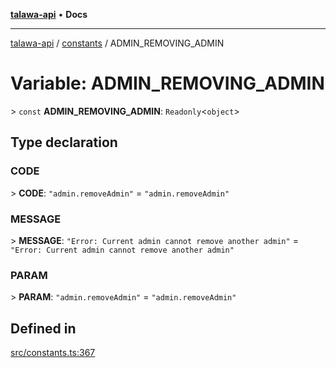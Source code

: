 [**talawa-api**](../../README.md) • **Docs**

***

[talawa-api](../../modules.md) / [constants](../README.md) / ADMIN\_REMOVING\_ADMIN

# Variable: ADMIN\_REMOVING\_ADMIN

\> `const` **ADMIN\_REMOVING\_ADMIN**: `Readonly`\<`object`\>

## Type declaration

### CODE

\> **CODE**: `"admin.removeAdmin"` = `"admin.removeAdmin"`

### MESSAGE

\> **MESSAGE**: `"Error: Current admin cannot remove another admin"` = `"Error: Current admin cannot remove another admin"`

### PARAM

\> **PARAM**: `"admin.removeAdmin"` = `"admin.removeAdmin"`

## Defined in

[src/constants.ts:367](https://github.com/PalisadoesFoundation/talawa-api/blob/790ab2939a7c80eb0ff31afd318f8889a001f225/src/constants.ts#L367)
